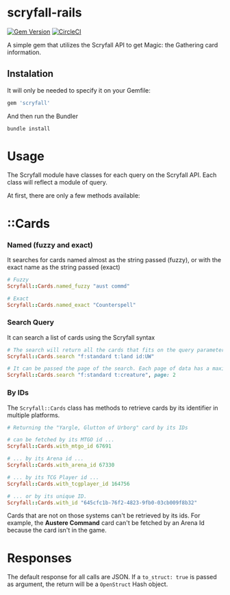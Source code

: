 # scryfall-rails
[![Gem Version](https://badge.fury.io/rb/scryfall.svg)](https://badge.fury.io/rb/scryfall)
[![CircleCI](https://circleci.com/gh/jlcarruda/scryfall-rails/tree/master.svg?style=svg)](https://circleci.com/gh/jlcarruda/scryfall-rails/tree/master)

A simple gem that utilizes the Scryfall API to get Magic: the Gathering card information.


## Instalation

It will only be needed to specify it on your Gemfile:

```ruby
gem 'scryfall'
```

And then run the Bundler

```ruby
bundle install
```

# Usage

The Scryfall module have classes for each query on the Scryfall API. Each class will reflect a module of query.

At first, there are only a few methods available:

# ::Cards
### Named (fuzzy and exact)

It searches for cards named almost as the string passed (fuzzy), or with the exact name as the string passed (exact)

```ruby
# Fuzzy
Scryfall::Cards.named_fuzzy "aust commd"

# Exact
Scryfall::Cards.named_exact "Counterspell"
```

### Search Query

It can search a list of cards using the Scryfall syntax

```ruby
# The search will return all the cards that fits on the query parameters
Scryfall::Cards.search "f:standard t:land id:UW"

# It can be passed the page of the search. Each page of data has a maximum of 175 cards
Scryfall::Cards.search "f:standard t:creature", page: 2
```

### By IDs

The `Scryfall::Cards` class has methods to retrieve cards by its identifier in multiple platforms.

```ruby
# Returning the "Yargle, Glutton of Urborg" card by its IDs

# can be fetched by its MTGO id ...
Scryfall::Cards.with_mtgo_id 67691

# ... by its Arena id ...
Scryfall::Cards.with_arena_id 67330

# ... by its TCG Player id ...
Scryfall::Cards.with_tcgplayer_id 164756

# ... or by its unique ID.
Scryfall::Cards.with_id "645cfc1b-76f2-4823-9fb0-03cb009f8b32"
```

Cards that are not on those systems can't be retrieved by its ids. For example, the **Austere Command** card can't be fetched by an Arena Id because the card isn't in the game.

# Responses

The default response for all calls are JSON. If a `to_struct: true` is passed as argument, the return will be a `OpenStruct` Hash object.
